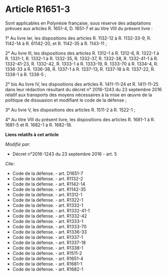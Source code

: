 # Article R1651-3

Sont applicables en Polynésie française, sous réserve des adaptations prévues aux articles R. 1651-4, D. 1651-7 et au titre
VIII du présent livre : 

1° Au livre Ier, les dispositions des articles R. 1132-12 à R. 1132-33-9, R. 1142-14 à R. 61142-20, et R. 1142-35 à R.
1143-11 ; 

2° Au livre III, les dispositions des articles R. 1312-1 à R. 1312-6, 
R. 1322-1 à R. 1331-1, R. 1332-1 à R. 1332-35, R. 1332-37, R. 1332-38, R. 1332-41-1 à R. 1332-41-23, R. 1332-42, R. 1333-1 à
R. 1333-19, 
R. 1333-70 à R. 1334-4, R. 1336-33 à R. 1336-38, R. 1337-1 à R. 1337-13, R. 1337-18 à R. 1337-22,  R. 1338-1 à R. 1338-5 ; 

2° bis Au livre IV, les dispositions des articles R. 1411-11-24 et R. 1411-11-25 dans leur rédaction résultant du décret n°
2016-1243 du 23 septembre 2016 relatif aux transports des moyens nécessaires à la mise en œuvre de la politique de dissuasion
et modifiant le code de la défense ; 

3° Au livre V, les dispositions des articles R. 1511-2 à R. 1522-1 ; 

4° Au titre VIII du présent livre, les dispositions des articles R. 1681-1 à R. 1681-5 et R. 1682-1 à R. 1682-18.

**Liens relatifs à cet article**

_Modifié par_:

  - Décret n°2016-1243 du 23 septembre 2016 - art. 5

_Cite_:

  - Code de la défense. - art. D1651-7
  - Code de la défense. - art. R1132-2
  - Code de la défense. - art. R1142-14
  - Code de la défense. - art. R1142-35
  - Code de la défense. - art. R1312-1
  - Code de la défense. - art. R1322-1
  - Code de la défense. - art. R1332-1
  - Code de la défense. - art. R1332-41-1
  - Code de la défense. - art. R1332-42
  - Code de la défense. - art. R1333-1
  - Code de la défense. - art. R1333-70
  - Code de la défense. - art. R1336-33
  - Code de la défense. - art. R1337-1
  - Code de la défense. - art. R1337-18
  - Code de la défense. - art. R1338-1
  - Code de la défense. - art. R1511-2
  - Code de la défense. - art. R1651-4
  - Code de la défense. - art. R1681-1
  - Code de la défense. - art. R1682-1
